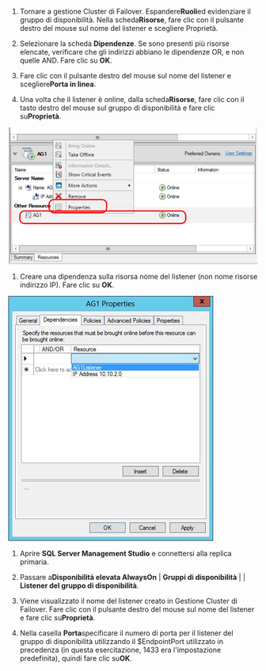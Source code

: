 1. Tornare a gestione Cluster di Failover. Espandere**Ruoli**ed evidenziare il gruppo di disponibilità. Nella scheda**Risorse**, fare clic con il pulsante destro del mouse sul nome del listener e scegliere Proprietà.

1. Selezionare la scheda **Dipendenze**. Se sono presenti più risorse elencate, verificare che gli indirizzi abbiano le dipendenze OR, e non quelle AND. Fare clic su **OK**.

1. Fare clic con il pulsante destro del mouse sul nome del listener e scegliere**Porta in linea**.

1. Una volta che il listener è online, dalla scheda**Risorse**, fare clic con il tasto destro del mouse sul gruppo di disponibilità e fare clic su**Proprietà**.

![Configurare la risorsa del gruppo di disponibilità](./media/virtual-machines-sql-server-configure-alwayson-availability-group-listener/IC678772.gif)

1. Creare una dipendenza sulla risorsa nome del listener (non nome risorse indirizzo IP). Fare clic su **OK**.

![Aggiungere dipendenza al nome del Listener](./media/virtual-machines-sql-server-configure-alwayson-availability-group-listener/IC678773.gif)

1. Aprire **SQL Server Management Studio** e connettersi alla replica primaria.

1. Passare a**Disponibilità elevata AlwaysOn** | **Gruppi di disponibilità** | **<AvailabilityGroupName>** | **Listener del gruppo di disponibilità**.

3. Viene visualizzato il nome del listener creato in Gestione Cluster di Failover. Fare clic con il pulsante destro del mouse sul nome del listener e fare clic su**Proprietà**.

1. Nella casella **Porta**specificare il numero di porta per il listener del gruppo di disponibilità utilizzando il $EndpointPort utilizzato in precedenza (in questa esercitazione, 1433 era l'impostazione predefinita), quindi fare clic su**OK**.

<!---HONumber=August15_HO7-->